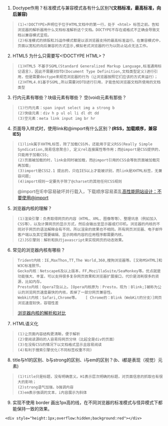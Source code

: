 1. Doctype作用？标准模式与兼容模式各有什么区别?**(文档标准，最高标准，向后兼容)**
>     (1)<!DOCTYPE>声明位于位于HTML文档中的第一行，处于 <html> 标签之前。告知浏览器的解析器用什么文档标准解析这个文档。DOCTYPE不存在或格式不正确会导致文档以兼容模式呈现。
>     (2)标准模式的排版和JS运作模式都是以该浏览器支持的最高标准运行。在兼容模式中，页面以宽松的向后兼容的方式显示,模拟老式浏览器的行为以防止站点无法工作。

2. HTML5 为什么只需要写\<!DOCTYPE HTML\>？
>     (1)HTML5 不基于SGML(Standard Generalized Markup Language,标准通用标记语言)，因此不需要对DTD(Document Type Definition,文档类型定义)进行引用，但是需要doctype来规范浏览器的行为（让浏览器按照它们应该的方式来运行）；
>     (2)HTML4.01基于SGML,所以需要对DTD进行引用，才能告知浏览器文档所使用的文档类型

3. 行内元素有哪些？块级元素有哪些？ 空(void)元素有那些？
>     (1)行内元素：span input select img a strong b 
>     (2)快级元素：div h p ul ol li dl dt dd
>     (3)空元素：meta link input img br hr

4. 页面导入样式时，使用link和@import有什么区别？**(RSS，加载顺序，兼容IE5)**
>     (1)link属于XHTML标签，除了加载CSS外，还能用于定义RSS(Really Simple Syndication,简易信息聚合), 定义rel连接属性等作用；而@import是CSS提供的，只能用于加载CSS;
>     (2)页面被加载的时，link会同时被加载，而@import引用的CSS会等到页面被加载完再加载;
>     (3)import是CSS2.1 提出的，只在IE5以上才能被识别，而link是XHTML标签，无兼容问题;
>     (4)import规则一定要先于除了@charset的其他任何CSS规则
> @import在IE中容易破坏并行载入，下载顺序容易紊乱[高性能网站设计：不要使用@import](https://www.qianduan.net/high-performance-web-site-do-not-use-import/)

5. 浏览器内核的理解？
>     (1)渲染引擎：负责取得网页的内容（HTML、XML、图像等等）、整理讯息（例如加入CSS等），以及计算网页的显示方式，然后会输出至显示器或打印机。浏览器的内核的不同对于网页的语法解释会有不同，所以渲染的效果也不相同。所有网页浏览器、电子邮件客户端以及其它需要编辑、显示网络内容的应用程序都需要内核。
>     (2)JS引擎则：解析和执行javascript来实现网页的动态效果。

6. 常见的浏览器内核有哪些？
>     Trident内核：IE,MaxThon,TT,The World,360,搜狗浏览器等。[又称MSHTML]和W3C标准脱节。
>     Gecko内核：Netscape6及以上版本，FF,MozillaSuite/SeaMonkey等。优点就是功能强大、丰富，可以支持很多复杂网页效果和浏览器扩展接口，代价是消耗很多的资源，比如内存。
>     Presto内核：Opera7及以上。[Opera内核原为：Presto，现为：Blink;]被称为公认的浏览网页速度最快的内核，丢掉了一部分网页兼容性。
>     Webkit内核：Safari,Chrome等。   [ Chrome的：Blink（WebKit的分支）]网页浏览速度较快，容错性差
> [浏览器内核的解析和对比](http://www.cnblogs.com/fullhouse/archive/2011/12/19/2293455.html)

7. HTML语义化
>     (1)让页面内容结构更清晰，便于解析
>     (2)使阅读源码的人容易将网页分块（比起全是div的页面）
>     (3)在没有CSS的情况下以文档格式显示且容易阅读
>     (4)有利于搜索引擎优化(不同标签权重不同)

8. title与h1的区别、b与strong的区别、i与em的区别？(b、i都是表现（视觉）元素)
>     (1)title只是标题，没有明确意义。H1表示层次明确的标题，对页面信息的抓取也有很大的影响；
>     (2)strong语气加强，b强调内容
>     (3)em表示强调的文本，i内容展示为斜体


9. 实现不使用 border 画出1px高的线，在不同浏览器的标准模式与怪异模式下都能保持一致的效果。
```
<div style="height:1px;overflow:hidden;background:red"></div>
```
